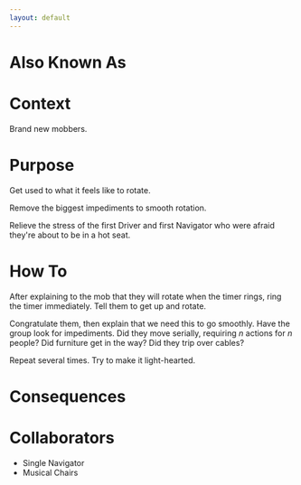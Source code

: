 ```yaml
---
layout: default
---
```

# Also Known As

# Context

Brand new mobbers.

# Purpose

Get used to what it feels like to rotate. 

Remove the biggest impediments to smooth rotation.

Relieve the stress of the first Driver and first Navigator who were afraid they're about to be in a hot seat.

# How To

After explaining to the mob that they will rotate when the timer rings, ring the timer immediately. Tell them to get up and rotate.

Congratulate them, then explain that we need this to go smoothly. Have the group look for impediments. Did they move serially, requiring _n_ actions for _n_ people? Did furniture get in the way? Did they trip over cables?

Repeat several times. Try to make it light-hearted.

# Consequences

# Collaborators

- Single Navigator
- Musical Chairs
